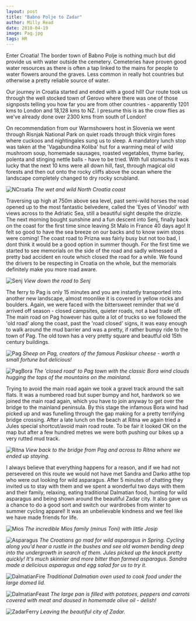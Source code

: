 ```yaml
---
layout: post
title: "Babno Polje to Zadar"
author: Milly Read
date: 2018-04-19
image: Pag.jpg
tags: HR
---
```


Enter Croatia! The border town of Babno Polje is nothing much but did provide us with water outside the cemetery. Cemeteries have proven good water resources as there is often a tap linked to the mains for people to water flowers around the graves. Less common in really hot countries but otherwise a pretty reliable source of water.  

Our journey in Croatia started and ended with a good hill! Our route took us through the well stocked town of Gerovo where there was one of those signposts telling you how far you are from other countries - apparently 1201 kms to London and 18,128 kms to NZ. I presume this is as the crow flies as we've already done over 2300 kms from south of London!

On recommendation from our Warmshowers host in Slovenia we went through Risnjak National Park on quiet roads through thick virgin fores where cuckoos and nightingales sung us to sleep. A mandatory lunch stop was taken at the 'Vagabundina Koliba' hut for a warming meal of wild mushroom soup, homemade sausages, roasted vegetables, thyme barley, polenta and stinging nettle balls - have to be tried. With full stomachs it was lucky that the next 10 kms were all down hill, fast, through magical old forests and then out onto the rocky cliffs above the ocean where the landscape completely changed to dry rocky scrubland. 

![NCroatia](assets/img/NCroatia.JPG) *The wet and wild North Croatia coast*  

Traversing up high at 750m above sea level, past semi-wild horses the road opened up to the most fantastic belvedere, called the 'Eyes of Vinodol' with views across to the Adriatic Sea, still a beautiful sight despite the drizzle. The next morning bought sunshine and a fun descent into Senj, finally back on the coast for the first time since leaving St Malo in France 40 days ago! It felt so good to have the sea breeze on our backs and to know swim stops were coming! The coast road to Prizna was fairly busy but not too bad, I dont think it would be a good option in summer though. For the first time we started to see memorials on the side of the road and sadly witnessed a pretty bad accident en route which closed the road for a while. We found the drivers to be respecting in Croatia on the whole, but the memorials definitely make you more road aware.  

![Senj](assets/img/Senj.JPG) *View down the road to Senj*  

The ferry to Pag is only 15 minutes and you are instantly transported into another new landscape, almost moonlike it is covered in yellow rocks and boulders. Again, we were faced with the bittersweet reminder that we'd arrived off season - closed campsites, quieter roads, not a bad trade off. The main road on Pag however has quite a lot of trucks so we followed the 'old road' along the coast, past the 'road closed' signs, it was easy enough to walk around the mud barrier and was a pretty, if rather bumpy ride to the town of Pag. The old town has a very pretty square and beautful old 15th century buildings. 

![Pag](assets/img/Pag.JPG) *Sheep on Pag, creators of the famous Paskisur cheese - worth a small fortune but delicious!*  

![PagBora](assets/img/PagBora.jpg) *The 'closed road' to Pag town with the classic Bora wind clouds hugging the tops of the mountains on the mainland.*  

Trying to avoid the main road again we took a gravel track around the salt flats. It was a numbered road but super bumpy and hot, hardwork so we joined the main road again, which you have to join anyway to get over the bridge to the mainland peninsula. By this stage the infamous Bora wind had picked up and was funelling through the gap making for a pretty terrifying bridge crossing. After a late lunch on the beach at Ritna we again tried a Jules special shortcut/avoid main road route. To be fair it looked OK on the map but after a few hundred metres we were both pushing our bikes up a very rutted mud track. 

![Ritna](assets/img/Ritna.JPG) *View back to the bridge from Pag and across to Ritna where we ended up staying.*  

I always believe that everything happens for a reason, and if we had not persevered on this route we would not have met Sandra and Darko atthe top who were out looking for wild asparagus. After 5 minutes of chatting they invited us to stay with them and we spent a wonderful two days with them and their family, relaxing, eating traditional Dalmatian food, hunting for wild asparagus and being shown around the beautiful Zadar city. It also gave us a chance to do a good sort and switch our wardrobes from winter to summer cycling apparel! It was an unbelievable kindness and we feel like we have made friends for life.

![Mios](assets/img/Mios.jpg) *The incredible Mios family (minus Toni) with little Josip*  

![Asparagus](assets/img/Asparagus.jpg) *The Croatians go mad for wild asparagus in Spring. Cycling along you'd hear a rustle in the bushes and see old women bending deep into the undergrowth in search of them. Jules picked up the knack pretty quickly! It's much skinnier and more bitter than farmed asparagus. Sandra made a delicious asparagus and egg salad for us to try it.*  

![DalmatianFire](assets/img/DalmatianFire.jpg) *Traditional Dalmatian oven used to cook food under the large domed lid.*

![DalmatianFeast](assets/img/DalmatianFeast.jpg) *The large pan is filled with potatoes, peppers and carrots covered with meat and doused in homemade olive oil - delish!*  

![ZadarFerry](assets/img/ZadarFerry.JPG) *Leaving the beautiful city of Zadar.*  


